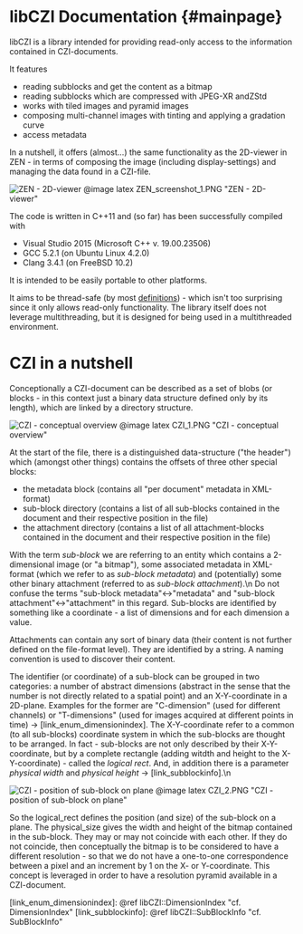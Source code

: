 ﻿libCZI Documentation                 {#mainpage}
====================

libCZI is a library intended for providing read-only access to the information contained in CZI-documents.  

[comment]: # (Markdown magic -> ending a line with two spaces gives a linebreak!)

It features
- reading subblocks and get the content as a bitmap
- reading subblocks which are compressed with JPEG-XR andZStd
- works with tiled images and pyramid images
- composing multi-channel images with tinting and applying a gradation curve
- access metadata

In a nutshell, it offers (almost...) the same functionality as the 2D-viewer in ZEN - in terms of composing the image (including display-settings) and
managing the data found in a CZI-file.

![ZEN - 2D-viewer](ZEN_screenshot_1.PNG "ZEN_Screenshot_1")
@image latex ZEN_screenshot_1.PNG "ZEN - 2D-viewer"

The code is written in C++11 and (so far) has been successfully compiled with
- Visual Studio 2015 (Microsoft C++ v. 19.00.23506)
- GCC 5.2.1 (on Ubuntu Linux 4.2.0)
- Clang 3.4.1 (on FreeBSD 10.2)

It is intended to be easily portable to other platforms.   

It aims to be thread-safe (by most [definitions](https://en.wikipedia.org/wiki/Thread_safety)) - which isn't too surprising since it only allows read-only functionality.
The library itself does not leverage multithreading, but it is designed for being used in a multithreaded environment.


CZI in a nutshell
=================

Conceptionally a CZI-document can be described as a set of blobs (or blocks - in this context just a binary data structure defined only by its length), which are linked by a directory structure.

![CZI - conceptual overview](CZI_1.PNG "CZI_1")
@image latex CZI_1.PNG "CZI - conceptual overview"

At the start of the file, there is a distinguished data-structure ("the header") which (amongst other things) contains the offsets of three other special blocks: 

- the metadata block (contains all "per document" metadata in XML-format)
- sub-block directory (contains a list of all sub-blocks contained in the document and their respective position in the file)
- the attachment directory (contains a list of all attachment-blocks contained in the document and their respective position in the file)

With the term _sub-block_ we are referring to an entity which contains a 2-dimensional image (or "a bitmap"), some associated metadata in XML-format (which we
refer to as _sub-block metadata_) and (potentially) some other binary attachment (referred to as _sub-block attachment_).\n
Do not confuse the terms "sub-block metadata"↔"metadata" and "sub-block attachment"↔"attachment" in this regard.
Sub-blocks are identified by something like a coordinate - a list of dimensions and for each dimension a value.

Attachments can contain any sort of binary data (their content is not further defined on the file-format level). They are identified by a string. A naming convention is used to discover their content.

The identifier (or coordinate) of a sub-block can be grouped in two categories: a number of abstract dimensions (abstract in the sense that the number is not directly related to a spatial point) and
an X-Y-coordinate in a 2D-plane. Examples for the former are "C-dimension" (used for different channels) or "T-dimensions" (used for images acquired at different points in time) → [link_enum_dimensionindex].
The X-Y-coordinate refer to a common (to all sub-blocks) coordinate system in which the sub-blocks are thought to be arranged. In fact - sub-blocks are not only described by their X-Y-coordinate,
but by a complete rectangle (adding witdth and height to the X-Y-coordinate) - called the _logical rect_. And, in addition there is a parameter _physical width_ and _physical height_ → [link_subblockinfo].\n

![CZI - position of sub-block on plane](CZI_2.PNG "CZI_2")
@image latex CZI_2.PNG "CZI - position of sub-block on plane"

So the logical_rect defines the position (and size) of the sub-block on a plane. The physical_size gives the width and height of the bitmap contained in the sub-block. They may or may not 
coincide with each other. If they do not coincide, then conceptually the bitmap is to be considered to have a different resolution - so that we do not have a one-to-one correspondence
between a pixel and an increment by 1 on the X- or Y-coordinate. This concept is leveraged in order to have a resolution pyramid available in a CZI-document.

[link_enum_dimensionindex]: @ref libCZI::DimensionIndex "cf. DimensionIndex"
[link_subblockinfo]: @ref libCZI::SubBlockInfo "cf. SubBlockInfo"